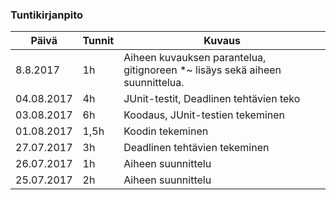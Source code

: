 ### Tuntikirjanpito
Päivä | Tunnit | Kuvaus
----- | ---- | ----
8.8.2017 | 1h | Aiheen kuvauksen parantelua, gitignoreen *~ lisäys sekä aiheen suunnittelua. 
04.08.2017 | 4h | JUnit-testit, Deadlinen tehtävien teko
03.08.2017 | 6h | Koodaus, JUnit-testien tekeminen
01.08.2017 | 1,5h | Koodin tekeminen
27.07.2017 | 3h | Deadlinen tehtävien tekeminen
26.07.2017 | 1h | Aiheen suunnittelu
25.07.2017 | 2h | Aiheen suunnittelu


